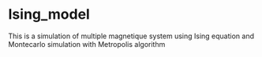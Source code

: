 # Ising_model
This is a simulation of multiple magnetique system using Ising equation and Montecarlo simulation with Metropolis algorithm
